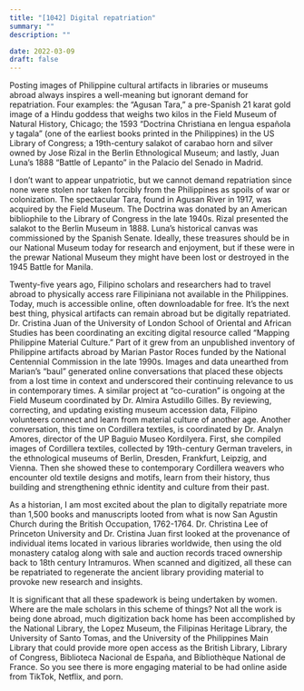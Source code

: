 ```yaml
---
title: "[1042] Digital repatriation"
summary: ""
description: ""

date: 2022-03-09
draft: false
---
```


Posting images of Philippine cultural artifacts in libraries or museums abroad always inspires a well-meaning but ignorant demand for repatriation. Four examples: the “Agusan Tara,” a pre-Spanish 21 karat gold image of a Hindu goddess that weighs two kilos in the Field Museum of Natural History, Chicago; the 1593 “Doctrina Christiana en lengua española y tagala” (one of the earliest books printed in the Philippines) in the US Library of Congress; a 19th-century salakot of carabao horn and silver owned by Jose Rizal in the Berlin Ethnological Museum; and lastly, Juan Luna’s 1888 “Battle of Lepanto” in the Palacio del Senado in Madrid.

I don’t want to appear unpatriotic, but we cannot demand repatriation since none were stolen nor taken forcibly from the Philippines as spoils of war or colonization. The spectacular Tara, found in Agusan River in 1917, was acquired by the Field Museum. The Doctrina was donated by an American bibliophile to the Library of Congress in the late 1940s. Rizal presented the salakot to the Berlin Museum in 1888. Luna’s historical canvas was commissioned by the Spanish Senate. Ideally, these treasures should be in our National Museum today for research and enjoyment, but if these were in the prewar National Museum they might have been lost or destroyed in the 1945 Battle for Manila.

Twenty-five years ago, Filipino scholars and researchers had to travel abroad to physically access rare Filipiniana not available in the Philippines. Today, much is accessible online, often downloadable for free. It’s the next best thing, physical artifacts can remain abroad but be digitally repatriated. Dr. Cristina Juan of the University of London School of Oriental and African Studies has been coordinating an exciting digital resource called “Mapping Philippine Material Culture.” Part of it grew from an unpublished inventory of Philippine artifacts abroad by Marian Pastor Roces funded by the National Centennial Commission in the late 1990s. Images and data unearthed from Marian’s “baul” generated online conversations that placed these objects from a lost time in context and underscored their continuing relevance to us in contemporary times. A similar project at “co-curation” is ongoing at the Field Museum coordinated by Dr. Almira Astudillo Gilles. By reviewing, correcting, and updating existing museum accession data, Filipino volunteers connect and learn from material culture of another age. Another conversation, this time on Cordillera textiles, is coordinated by Dr. Analyn Amores, director of the UP Baguio Museo Kordilyera. First, she compiled images of Cordillera textiles, collected by 19th-century German travelers, in the ethnological museums of Berlin, Dresden, Frankfurt, Leipzig, and Vienna. Then she showed these to contemporary Cordillera weavers who encounter old textile designs and motifs, learn from their history, thus building and strengthening ethnic identity and culture from their past.

As a historian, I am most excited about the plan to digitally repatriate more than 1,500 books and manuscripts looted from what is now San Agustin Church during the British Occupation, 1762-1764. Dr. Christina Lee of Princeton University and Dr. Cristina Juan first looked at the provenance of individual items located in various libraries worldwide, then using the old monastery catalog along with sale and auction records traced ownership back to 18th century Intramuros. When scanned and digitized, all these can be repatriated to regenerate the ancient library providing material to provoke new research and insights.

It is significant that all these spadework is being undertaken by women. Where are the male scholars in this scheme of things? Not all the work is being done abroad, much digitization back home has been accomplished by the National Library, the Lopez Museum, the Filipinas Heritage Library, the University of Santo Tomas, and the University of the Philippines Main Library that could provide more open access as the British Library, Library of Congress, Biblioteca Nacional de España, and Bibliothèque National de France. So you see there is more engaging material to be had online aside from TikTok, Netflix, and porn.
